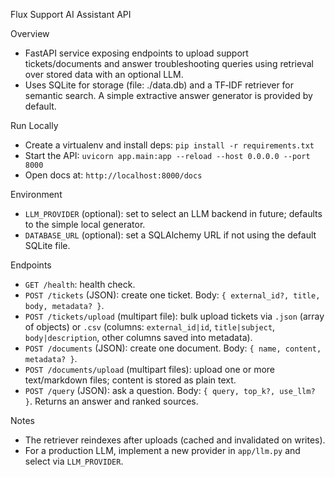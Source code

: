 Flux Support AI Assistant API

Overview
- FastAPI service exposing endpoints to upload support tickets/documents and answer troubleshooting queries using retrieval over stored data with an optional LLM.
- Uses SQLite for storage (file: ./data.db) and a TF‑IDF retriever for semantic search. A simple extractive answer generator is provided by default.

Run Locally
- Create a virtualenv and install deps: `pip install -r requirements.txt`
- Start the API: `uvicorn app.main:app --reload --host 0.0.0.0 --port 8000`
- Open docs at: `http://localhost:8000/docs`

Environment
- `LLM_PROVIDER` (optional): set to select an LLM backend in future; defaults to the simple local generator.
- `DATABASE_URL` (optional): set a SQLAlchemy URL if not using the default SQLite file.

Endpoints
- `GET /health`: health check.
- `POST /tickets` (JSON): create one ticket. Body: `{ external_id?, title, body, metadata? }`.
- `POST /tickets/upload` (multipart file): bulk upload tickets via `.json` (array of objects) or `.csv` (columns: `external_id|id`, `title|subject`, `body|description`, other columns saved into metadata).
- `POST /documents` (JSON): create one document. Body: `{ name, content, metadata? }`.
- `POST /documents/upload` (multipart files): upload one or more text/markdown files; content is stored as plain text.
- `POST /query` (JSON): ask a question. Body: `{ query, top_k?, use_llm? }`. Returns an answer and ranked sources.

Notes
- The retriever reindexes after uploads (cached and invalidated on writes).
- For a production LLM, implement a new provider in `app/llm.py` and select via `LLM_PROVIDER`.
